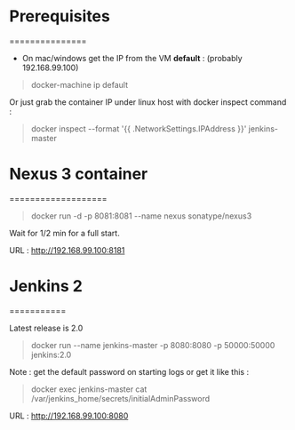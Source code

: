 # Prerequisites
===============

- On mac/windows get the IP from the VM **default** : (probably 192.168.99.100)

> docker-machine ip default

Or just grab the container IP under linux host with docker inspect command :

> docker inspect --format '{{ .NetworkSettings.IPAddress }}' jenkins-master

# Nexus 3 container
===================

> docker run -d -p 8081:8081 --name nexus sonatype/nexus3

Wait for 1/2 min for a full start.

URL : http://192.168.99.100:8181

# Jenkins 2
===========

Latest release is 2.0

> docker run --name jenkins-master -p 8080:8080 -p 50000:50000 jenkins:2.0

Note : get the default password on starting logs or get it like this :

> docker exec jenkins-master cat /var/jenkins_home/secrets/initialAdminPassword

URL : http://192.168.99.100:8080
